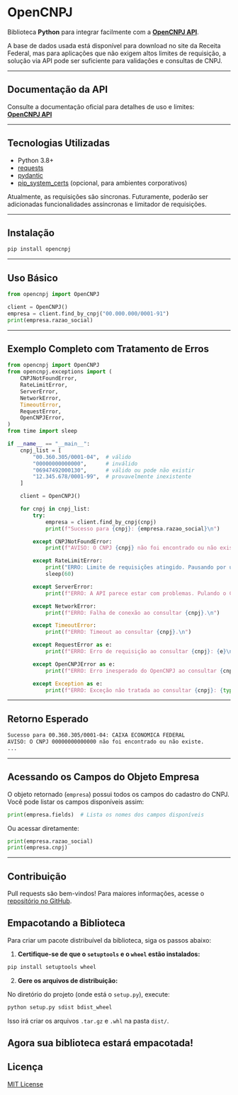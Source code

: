 # OpenCNPJ

Biblioteca **Python** para integrar facilmente com a **[OpenCNPJ API](https://opencnpj.org/)**.

A base de dados usada está disponível para download no site da Receita Federal, mas para aplicações que não exigem altos limites de requisição, a solução via API pode ser suficiente para validações e consultas de CNPJ.

---

## Documentação da API

Consulte a documentação oficial para detalhes de uso e limites:  
**[OpenCNPJ API](https://opencnpj.org/)**

---

## Tecnologias Utilizadas

- Python 3.8+
- [requests](https://pypi.org/project/requests/)
- [pydantic](https://pydantic.dev/)
- [pip_system_certs](https://pypi.org/project/pip-system-certs/) (opcional, para ambientes corporativos)

Atualmente, as requisições são síncronas. Futuramente, poderão ser adicionadas funcionalidades assíncronas e limitador de requisições.

---

## Instalação

```bash
pip install opencnpj
```

---

## Uso Básico

```python
from opencnpj import OpenCNPJ

client = OpenCNPJ()
empresa = client.find_by_cnpj("00.000.000/0001-91")
print(empresa.razao_social)
```

---

## Exemplo Completo com Tratamento de Erros

```python
from opencnpj import OpenCNPJ
from opencnpj.exceptions import (
    CNPJNotFoundError,
    RateLimitError,
    ServerError,
    NetworkError,
    TimeoutError,
    RequestError,
    OpenCNPJError,
)
from time import sleep

if __name__ == "__main__":
    cnpj_list = [
        "00.360.305/0001-04",  # válido
        "00000000000000",      # inválido
        "06947492000130",      # válido ou pode não existir
        "12.345.678/0001-99",  # provavelmente inexistente
    ]

    client = OpenCNPJ()

    for cnpj in cnpj_list:
        try:
            empresa = client.find_by_cnpj(cnpj)
            print(f"Sucesso para {cnpj}: {empresa.razao_social}\n")

        except CNPJNotFoundError:
            print(f"AVISO: O CNPJ {cnpj} não foi encontrado ou não existe.\n")

        except RateLimitError:
            print("ERRO: Limite de requisições atingido. Pausando por um minuto...\n")
            sleep(60)

        except ServerError:
            print(f"ERRO: A API parece estar com problemas. Pulando o CNPJ {cnpj}.\n")

        except NetworkError:
            print(f"ERRO: Falha de conexão ao consultar {cnpj}.\n")

        except TimeoutError:
            print(f"ERRO: Timeout ao consultar {cnpj}.\n")

        except RequestError as e:
            print(f"ERRO: Erro de requisição ao consultar {cnpj}: {e}\n")

        except OpenCNPJError as e:
            print(f"ERRO: Erro inesperado do OpenCNPJ ao consultar {cnpj}: {e}\n")

        except Exception as e:
            print(f"ERRO: Exceção não tratada ao consultar {cnpj}: {type(e).__name__}: {e}\n")
```

---

## Retorno Esperado

```bash
Sucesso para 00.360.305/0001-04: CAIXA ECONOMICA FEDERAL
AVISO: O CNPJ 00000000000000 não foi encontrado ou não existe.
...
```

---

## Acessando os Campos do Objeto Empresa

O objeto retornado (`empresa`) possui todos os campos do cadastro do CNPJ.  
Você pode listar os campos disponíveis assim:

```python
print(empresa.fields)  # Lista os nomes dos campos disponíveis
```

Ou acessar diretamente:

```python
print(empresa.razao_social)
print(empresa.cnpj)
```

---

## Contribuição

Pull requests são bem-vindos! Para maiores informações, acesse o [repositório no GitHub](https://github.com/ofcoliva/opencnpj).


## Empacotando a Biblioteca

Para criar um pacote distribuível da biblioteca, siga os passos abaixo:

1. **Certifique-se de que o `setuptools` e o `wheel` estão instalados:**

```bash
pip install setuptools wheel
```

2. **Gere os arquivos de distribuição:**

No diretório do projeto (onde está o `setup.py`), execute:

```bash
python setup.py sdist bdist_wheel
```

Isso irá criar os arquivos `.tar.gz` e `.whl` na pasta `dist/`.



Agora sua biblioteca estará empacotada!
---

## Licença

[MIT License](LICENSE)
